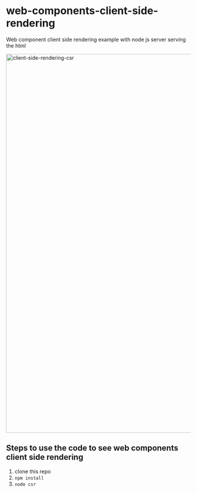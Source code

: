 # web-components-client-side-rendering

Web component client side rendering example with node js server serving the html


<img width="1035" alt="client-side-rendering-csr" src="https://github.com/pradeepin2/web-components-client-side-rendering/assets/63310/f6be745b-51e2-46fa-a0ac-822a5bfb59e2">



## Steps to use the code to see web components client side rendering

1. clone this repo
2. `npm install`
3. `node csr`

